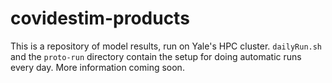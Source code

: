 # covidestim-products

This is a repository of model results, run on Yale's HPC cluster. `dailyRun.sh`
and the `proto-run` directory contain the setup for doing automatic runs every
day. More information coming soon.
